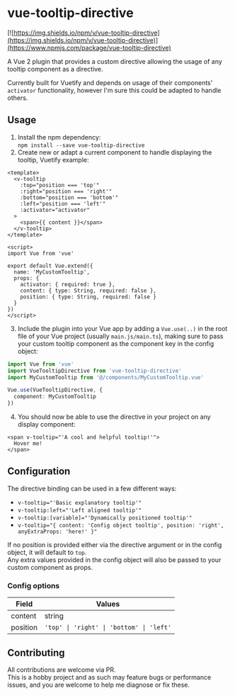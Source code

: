 # vue-tooltip-directive
[![https://img.shields.io/npm/v/vue-tooltip-directive](https://img.shields.io/npm/v/vue-tooltip-directive)](https://www.npmjs.com/package/vue-tooltip-directive)

A Vue 2 plugin that provides a custom directive allowing the usage of any tooltip component as a directive.

Currently built for Vuetify and depends on usage of their components' `activator` functionality, however I'm sure this could be adapted to handle others.

## Usage

1. Install the npm dependency:  
```npm install --save vue-tooltip-directive```
2. Create new or adapt a current component to handle displaying the tooltip, Vuetify example:
```vue
<template>
  <v-tooltip
    :top="position === 'top'"
    :right="position === 'right'"
    :bottom="position === 'bottom'"
    :left="position === 'left'"
    :activator="activator"
  >
    <span>{{ content }}</span>
  </v-tooltip>
</template>

<script>
import Vue from 'vue'

export default Vue.extend({
  name: 'MyCustomTooltip',
  props: {
    activator: { required: true },
    content: { type: String, required: false },
    position: { type: String, required: false }
  }
})
</script>
```
3. Include the plugin into your Vue app by adding a `Vue.use(..)` in the root file of your Vue project (usually `main.js/main.ts`), making sure to pass your custom tooltip component as the component key in the config object:
```typescript
import Vue from 'vue'
import VueTooltipDirective from 'vue-tooltip-directive'
import MyCustomTooltip from '@/components/MyCustomTooltip.vue'

Vue.use(VueTooltipDirective, {
  component: MyCustomTooltip
})
```
4. You should now be able to use the directive in your project on any display component:
```vue
<span v-tooltip="'A cool and helpful tooltip!'">
  Hover me!
</span>
```

## Configuration
The directive binding can be used in a few different ways:
- ```v-tooltip="'Basic explanatory tooltip'"```
- ```v-tooltip:left="'Left aligned tooltip'"```
- ```v-tooltip:[variable]="'Dynamically positioned tooltip'"```
- ```v-tooltip="{ content: 'Config object tooltip', position: 'right', anyExtraProps: 'here!' }"```

If no position is provided either via the directive argument or in the config object, it will default to `top`.  
Any extra values provided in the config object will also be passed to your custom component as props.

### Config options
| Field    | Values                                   |
|----------|------------------------------------------|
| content  | string                                   |
| position | `'top' \| 'right' \| 'bottom' \| 'left'` |

## Contributing
All contributions are welcome via PR.  
This is a hobby project and as such may feature bugs or performance issues, and you are welcome to help me diagnose or fix these.